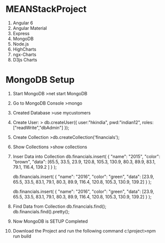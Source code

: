 # MEANStackProject
1. Angular 6
2. Angular Material
3. Express
4. MongoDB
5. Node.js
6. HighCharts
7. ngx-Charts
8. D3js Charts

# MongoDB Setup
1. Start MongoDB >net start MongoDB
2. Go to MongoDB Console >mongo
3. Created Database >use mycustomers
4. Create User: >
    db.createUser({
      user:"hkindia",
      pwd:"indian12",
      roles:["readWrite","dbAdmin"]
    });
5. Create Collection >db.createCollection('financials');
6. Show Collections >show collections
7. Inser Data into Collection
    db.financials.insert(
    {
        "name": "2015",
        "color": "brown",
        "data": [65.5, 33.5, 23.9, 120.8, 105.3, 130.9, 80.3, 89.9, 83.1, 79.1, 116.4, 139.2 ]
    }
    );

    db.financials.insert(
    {
        "name": "2016",
        "color": "green",
        "data": [23.9, 65.5, 33.5, 83.1, 79.1, 80.3, 89.9, 116.4, 120.8, 105.3, 130.9, 139.2]
    }
    );

    db.financials.insert(
    {
        "name": "2016",
        "color": "green",
        "data": [23.9, 65.5, 33.5, 83.1, 79.1, 80.3, 89.9, 116.4, 120.8, 105.3, 130.9, 139.2]
    }
    );
8. Find Data from Collection
      db.financials.find();
      db.financials.find().pretty();
9. Now MongoDB is SETUP Completed
10. Download the Project and run the following command
      c:\project>npm run build
      
